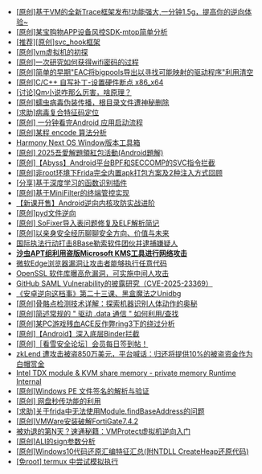 + [[原创]基于VM的全新Trace框架发布!功能强大,一分钟1.5g，提高你的逆向体验~](https://bbs.kanxue.com/thread-285471.htm)
+ [[原创]某宝购物APP设备风控SDK-mtop简单分析](https://bbs.kanxue.com/thread-284241.htm)
+ [[推荐][原创]svc_hook框架](https://bbs.kanxue.com/thread-284713.htm)
+ [[原创]vm虚拟机的初探](https://bbs.kanxue.com/thread-284883.htm)
+ [[原创]一次研究如何获得wifi密码的过程](https://bbs.kanxue.com/thread-285383.htm)
+ [[原创]简单的早期"EAC将bigpools导出以寻找可能映射的驱动程序"利用清空](https://bbs.kanxue.com/thread-285355.htm)
+ [[原创]C/C++ 自写补丁-设置硬件断点 x86_x64](https://bbs.kanxue.com/thread-283839.htm)
+ [[讨论]Qm小说咋那么厉害，啥原理？](https://bbs.kanxue.com/thread-285522.htm)
+ [[原创]蠕虫病毒伪装传播，根目录文件遭神秘删除](https://bbs.kanxue.com/thread-282382.htm)
+ [[求助]病毒复合特征码定位](https://bbs.kanxue.com/thread-285518.htm)
+ [[原创] 一分钟看完Android 应用启动流程](https://bbs.kanxue.com/thread-284686.htm)
+ [[原创]某程 encode 算法分析](https://bbs.kanxue.com/thread-285493.htm)
+ [Harmony Next OS Window版本工具箱](https://bbs.kanxue.com/thread-284829.htm)
+ [[原创] 2025吾愛解題領紅包活動(Android題解)](https://bbs.kanxue.com/thread-285550.htm)
+ [[原创]【Abyss】Android平台BPF和SECCOMP的SVC指令拦截](https://bbs.kanxue.com/thread-285339.htm)
+ [[原创]非root环境下Frida完全内置apk打包方案及2种注入方式回顾](https://bbs.kanxue.com/thread-284482.htm)
+ [[分享]基于深度学习的函数识别插件](https://bbs.kanxue.com/thread-276719.htm)
+ [[原创]基于MiniFilter的终端管控实现](https://bbs.kanxue.com/thread-285447.htm)
+ [【新课开售】Android逆向内核攻防实战进阶](https://bbs.kanxue.com/thread-285551.htm)
+ [[原创]pyd文件逆向](https://bbs.kanxue.com/thread-285496.htm)
+ [[原创] SoFixer导入表问题修复及ELF解析简记](https://bbs.kanxue.com/thread-282221.htm)
+ [[原创]以亲身安全经历聊聊安全方向、价值与未来](https://bbs.kanxue.com/thread-285407.htm)
+ [国际执法行动打击8Base勒索软件团伙并逮捕嫌疑人](https://bbs.kanxue.com/thread-285558.htm)
+ [**沙虫APT组利用盗版Microsoft KMS工具进行网络攻击**](https://bbs.kanxue.com/thread-285556.htm)
+ [微软Edge浏览器漏洞让攻击者能够执行任意代码](https://bbs.kanxue.com/thread-285555.htm)
+ [OpenSSL 软件库曝高危漏洞，可实施中间人攻击](https://bbs.kanxue.com/thread-285554.htm)
+ [GitHub SAML Vulnerability的披露研究（CVE-2025-23369）](https://bbs.kanxue.com/thread-285553.htm)
+ [《安卓逆向这档事》第二十三课、黑盒魔法之Unidbg](https://bbs.kanxue.com/thread-285073.htm)
+ [[原创]骨骼点检测技术详解：探索机器识别人体动作的奥秘](https://bbs.kanxue.com/thread-285560.htm)
+ [[原创]简述常规的 " 驱动 .data 通信 " 如何利用/查找](https://bbs.kanxue.com/thread-285348.htm)
+ [[原创]某PC游戏残血ACE反作弊ring3下的绕过分析](https://bbs.kanxue.com/thread-284667.htm)
+ [[原创]【Android】深入底层Binder拦截](https://bbs.kanxue.com/thread-279725.htm)
+ [[原创]［看雪安全论坛］会员每日签到帖！](https://bbs.kanxue.com/thread-128928.htm)
+ [zkLend 遭攻击被盗850万美元，平台喊话：归还将提供10%的被盗资金作为白帽赏金](https://bbs.kanxue.com/thread-285561.htm)
+ [Intel TDX module & KVM share memory -  private memory Runtime Internal](https://bbs.kanxue.com/thread-285406.htm)
+ [[原创]Windows PE 文件签名的解析与验证](https://bbs.kanxue.com/thread-283584.htm)
+ [[原创] 网盘秒传功能的利用](https://bbs.kanxue.com/thread-284783.htm)
+ [[求助]关于frida中无法使用Module.findBaseAddress的问题](https://bbs.kanxue.com/thread-281664.htm)
+ [[原创]VMWare安装破解FortiGate7.4.2](https://bbs.kanxue.com/thread-284794.htm)
+ [被劝退的第N天？速通秘籍：VMProtect虚拟机逆向入门](https://bbs.kanxue.com/thread-285562.htm)
+ [[原创]ALI的sign参数分析](https://bbs.kanxue.com/thread-284292.htm)
+ [[原创]Windows10代码还原汇编特征汇总(附NTDLL CreateHeap还原代码)](https://bbs.kanxue.com/thread-285564.htm)
+ [[免root] termux 中尝试模拟执行](https://bbs.kanxue.com/thread-285091.htm)
